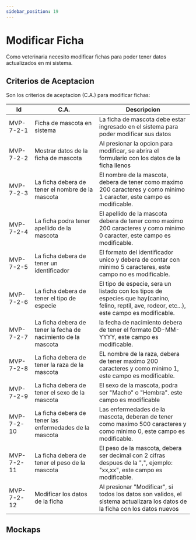 ```yaml
---
sidebar_position: 19
---
```


# Modificar Ficha

Como veterinaria necesito modificar fichas para poder tener datos actualizados en mi sistema.

<!-- En la siguiente imagen reprecenta el flujo general de la historia de usuario:
![Task Flow de Gestionar citas](/img/gestionar_citas/agregar_cita/agregar_cita_diagrama.svg) -->

## Criterios de Aceptacion
Son los criterios de aceptacion (C.A.) para modificar fichas:

| Id | C.A. | Descripcion | 
|-------------------- | -------- | -------- | 
| MVP-7-2-1 | Ficha de mascota en sistema| La ficha de mascota debe estar ingresado en el sistema para poder modificar sus datos |
| MVP-7-2-2 | Mostrar datos de la ficha de mascota | Al presionar la opcion para modificar, se abrira el formulario con los datos de la ficha llenos |
| MVP-7-2-3 | La ficha debera de tener el nombre de la mascota | El nombre de la mascota, debera de tener como maximo 200 caracteres y como minimo 1 caracter, este campo es modificable. |
| MVP-7-2-4 | La ficha podra tener apellido de la mascota | El apellido de la mascota debera de tener como maximo 200 caracteres y como minimo 0 caracter, este campo es modificable. |
| MVP-7-2-5 | La ficha debera de tener un identificador | El formato del identificador unico y debera de contar con minimo 5 caracteres, este campo no es modificable. |
| MVP-7-2-6 | La ficha debera de tener el tipo de especie | El tipo de especie, sera un listado con los tipos de especies que hay(canino, felino, reptil, ave, rodeor, etc...), este campo es modificable. |
| MVP-7-2-7 | La ficha debera de tener la fecha de nacimiento de la mascota | la fecha de nacimiento debera de tener el formato DD-MM-YYYY, este campo es modificable. |
| MVP-7-2-8 | La ficha debera de tener la raza de la mascota | EL nombre de la raza, debera de tener maximo 200 caracteres y como minimo 1, este campo es modificable. |
| MVP-7-2-9 | La ficha debera de tener el sexo de la mascota | El sexo de la mascota, podra ser "Macho" o "Hembra". este campo es modificable |
| MVP-7-2-10 | La ficha debera de tener las enfermedades de la mascota | Las enfermedades de la mascota, deberan de tener como maximo 500 caracteres y como minimo 0, este campo es modificable. |
| MVP-7-2-11 | La ficha debera de tener el peso de la mascota | El peso de la mascota, debera ser decimal con 2 cifras despues de la ",", ejemplo: "xx,xx", este campo es modificable. |
| MVP-7-2-12 | Modificar los datos de la ficha | Al presionar "Modificar", si todos los datos son validos, el sistema actualizara los datos de la ficha con los datos nuevos |


## Mockaps

<!-- ### Agregar sin error
![Mockap de Gestionar citas general](/img/gestionar_citas/agregar_cita/agregar_cita_mockap.svg)

### Agregar con marca de error
![Mockap de Gestionar citas tabla](/img/gestionar_citas/agregar_cita/agregar_cita_error_mockap.svg) -->